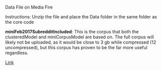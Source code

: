 Data File on Media Fire

Instructions: Unzip the file and place the Data folder in the same folder as the core code

**miniFeb2017SubredditIncluded**: This is the corpus that both the clusteredModel and miniCorpusModel are based on. The full corpus will likely not be uploaded, as it would be close to 3 gb while compressed (12 uncompressed), but this corpus has proven to be the far more useful regardless.

[Link]()

